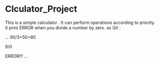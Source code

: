 # Clculator_Project
This is a simple calculator .
It can perform operations according to priority.
It print ERROR when you divide a number by zero.
ex Git :

...
90/3+50=80

9/0

ERROR!!!
...
